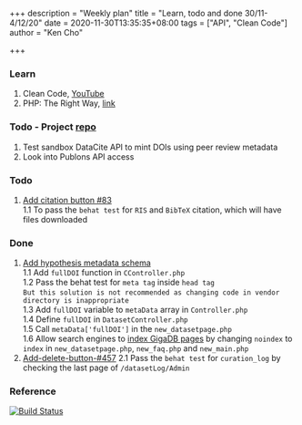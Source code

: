 +++
description = "Weekly plan"
title = "Learn, todo and done 30/11-4/12/20"
date = 2020-11-30T13:35:35+08:00
tags = ["API", "Clean Code"]
author = "Ken Cho"

+++  
### Learn
1. Clean Code, [YouTube](https://www.youtube.com/watch?v=7EmboKQH8lM)  
2. PHP: The Right Way, [link](https://phptherightway.com/)  

### Todo - Project [repo](https://github.com/kencho51/mint_doi)
1. Test sandbox DataCite API to mint DOIs using peer review metadata  
2. Look into Publons API access  

### Todo
1. [Add citation button #83](https://github.com/gigascience/gigadb-website/pull/521)  
    1.1 To pass the `behat test` for `RIS` and `BibTeX` citation, which will have files downloaded  

### Done
1. [Add hypothesis metadata schema](https://github.com/gigascience/gigadb-website/pull/516)  
    1.1 Add `fullDOI` function in `CController.php`  
    1.2 Pass the behat test for `meta tag` inside `head tag`  
    `But this solution is not recommended as changing code in vendor directory is inappropriate`  
    1.3 Add `fullDOI` variable to `metaData` array in `Controller.php`  
    1.4 Define `fullDOI` in `DatasetController.php`  
    1.5 Call `metaData['fullDOI']` in the `new_datasetpage.php`  
    1.6 Allow search engines to [index GigaDB pages](https://github.com/gigascience/gigadb-website/issues/515) by changing `noindex` to `index` in `new_datasetpage.php`, `new_faq.php` and `new_main.php`   
2. [Add-delete-button-#457](https://github.com/gigascience/gigadb-website/pull/503) 
    2.1 Pass the `behat test` for `curation_log` by checking the last page of `/datasetLog/Admin`  
    
### Reference


[![Build Status](https://travis-ci.org/kencho51/gigathing.svg?branch=master)](https://travis-ci.org/kencho51/gigathing)


